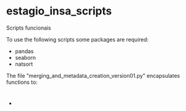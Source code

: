 # estagio_insa_scripts
Scripts funcionais

To use the following scripts some packages are required:

- pandas
- seaborn
- natsort

The file "merging_and_metadata_creation_version01.py" encapsulates functions to:
- #
